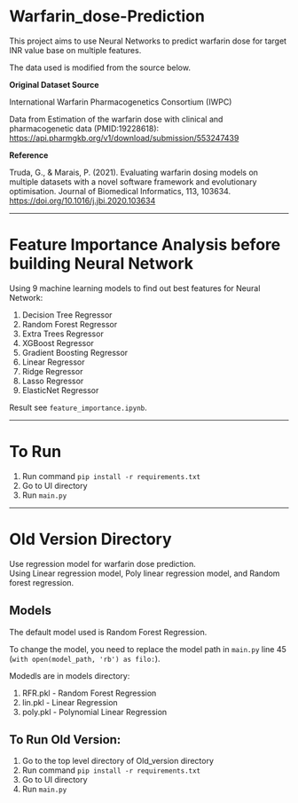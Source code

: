 # Warfarin_dose-Prediction
This project aims to use Neural Networks to predict warfarin dose for target INR value base on multiple features.  
  
The data used is modified from the source below.

**Original Dataset Source**  

International Warfarin Pharmacogenetics Consortium (IWPC)

Data from Estimation of the warfarin dose with clinical and pharmacogenetic data (PMID:19228618):
https://api.pharmgkb.org/v1/download/submission/553247439

**Reference**  

Truda, G., & Marais, P. (2021). Evaluating warfarin dosing models on multiple datasets with a novel software framework and evolutionary optimisation. Journal of Biomedical Informatics, 113, 103634. https://doi.org/10.1016/j.jbi.2020.103634
  
---
# Feature Importance Analysis before building Neural Network  
Using 9 machine learning models to find out best features for Neural Network:  
1. Decision Tree Regressor
2. Random Forest Regressor
3. Extra Trees Regressor
4. XGBoost Regressor
5. Gradient Boosting Regressor
6. Linear Regressor
7. Ridge Regressor
8. Lasso Regressor
9. ElasticNet Regressor

Result see `feature_importance.ipynb`.

---
# To Run
1. Run command ```pip install -r requirements.txt```
2. Go to UI directory
3. Run ```main.py```
  
---
# Old Version Directory  
Use regression model for warfarin dose prediction.  
Using Linear regression model, Poly linear regression model, and Random forest regression.  
  
## Models
The default model used is  Random Forest Regression.

To change the model, you need to replace the model path in ```main.py``` line 45 (```with open(model_path, 'rb') as filo:```).

Modedls are in models directory:
1. RFR.pkl - Random Forest Regression
2. lin.pkl - Linear Regression
3. poly.pkl - Polynomial Linear Regression
  
## To Run Old Version:
1. Go to the top level directory of Old_version directory  
2. Run command ```pip install -r requirements.txt```
3. Go to UI directory
4. Run ```main.py```
